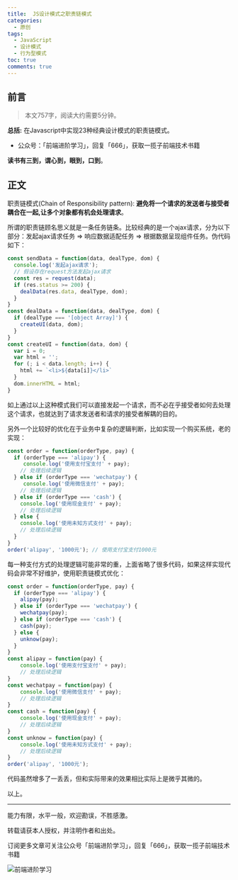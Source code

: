 ```yaml
---
title:  JS设计模式之职责链模式
categories:
  - 原创
tags:
  - JavaScript
  - 设计模式
  - 行为型模式
toc: true
comments: true
---
```


## 前言

> 本文757字，阅读大约需要5分钟。

**总括:** 在Javascript中实现23种经典设计模式的职责链模式。

- 公众号：「前端进阶学习」，回复「666」，获取一揽子前端技术书籍

**读书有三到，谓心到，眼到，口到**。

<!-- more -->

## 正文

职责链模式(Chain of Responsibility pattern):   **避免将一个请求的发送者与接受者耦合在一起,让多个对象都有机会处理请求**。

所谓的职责链顾名思义就是一条任务链条。比较经典的是一个ajax请求，分为以下部分：发起ajax请求任务 => 响应数据适配任务 => 根据数据呈现组件任务。伪代码如下：

```js
const sendData = function(data, dealType, dom) {
  console.log('发起ajax请求');
  // 假设存在request方法发起ajax请求
  const res = request(data);
  if (res.status >= 200) {
    dealData(res.data, dealType, dom);
  }
}
const dealData = function(data, dealType, dom) {
  if (dealType === '[object Array]') {
    createUI(data, dom);
  }
}
const createUI = function(data, dom) {
  var i = 0;
  var html = '';
  for (; i < data.length; i++) {
    html += `<li>${data[i]}</li>`
  }
  dom.innerHTML = html;
}
```

如上通过以上这种模式我们可以直接发起一个请求，而不必在乎接受者如何去处理这个请求，也就达到了请求发送者和请求的接受者解耦的目的。

另外一个比较好的优化在于业务中复杂的逻辑判断，比如实现一个购买系统，老的实现：

```js
const order = function(orderType, pay) {
  if (orderType === 'alipay') {
     console.log('使用支付宝支付' + pay);
    // 处理后续逻辑
  } else if (orderType === 'wechatpay') {
     console.log('使用微信支付' + pay);
    // 处理后续逻辑
  } else if (orderType === 'cash') {
    console.log('使用现金支付' + pay);
    // 处理后续逻辑
  } else {
    console.log('使用未知方式支付' + pay);
    // 处理后续逻辑
  }
}
order('alipay', '1000元'); // 使用支付宝支付1000元
```

每一种支付方式的处理逻辑可能非常的重，上面省略了很多代码，如果这样实现代码会非常不好维护，使用职责链模式优化：

```js
const order = function(orderType, pay) {
  if (orderType === 'alipay') {
    alipay(pay);
  } else if (orderType === 'wechatpay') {
    wechatpay(pay);
  } else if (orderType === 'cash') {
    cash(pay);
  } else {
    unknow(pay);
  }
}
const alipay = function(pay) {
    console.log('使用支付宝支付' + pay);
    // 处理后续逻辑
}
const wechatpay = function(pay) {
    console.log('使用微信支付' + pay);
    // 处理后续逻辑
}
const cash = function(pay) {
    console.log('使用现金支付' + pay);
    // 处理后续逻辑
}
const unknow = function(pay) {
    console.log('使用未知方式支付' + pay);
    // 处理后续逻辑
}
order('alipay', '1000元');
```

代码虽然增多了一丢丢，但和实际带来的效果相比实际上是微乎其微的。

以上。

---

能力有限，水平一般，欢迎勘误，不胜感激。

转载请获本人授权，并注明作者和出处。

订阅更多文章可关注公众号「前端进阶学习」，回复「666」，获取一揽子前端技术书籍

![前端进阶学习](https://image.damonare.cn/qianduanjinjie.png)